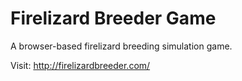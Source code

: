 # Firelizard Breeder Game

A browser-based firelizard breeding simulation game.

Visit: http://firelizardbreeder.com/